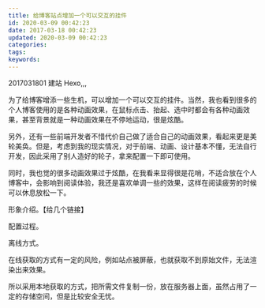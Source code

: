 ```yaml
---
title: 给博客站点增加一个可以交互的挂件
id: 2020-03-09 00:42:23
date: 2017-03-18 00:42:23
updated: 2020-03-09 00:42:23
categories:
tags:
keywords:
---
```




2017031801
建站
Hexo,,,

为了给博客增添一些生机，可以增加一个可以交互的挂件。当然，我也看到很多的个人博客使用的是各种动画效果，在鼠标点击、抬起、选中时都会有各种动画效果，甚至背景就是一种动画效果在不停地运动，很是炫酷。

另外，还有一些前端开发者不惜代价自己做了适合自己的动画效果，看起来更是美轮美奂。但是，考虑到我的现实情况，对于前端、动画、设计基本不懂，无法自行开发，因此采用了别人造好的轮子，拿来配置一下即可使用。

同时，我也觉的很多动画效果过于炫酷，在我看来显得很是花哨，不适合放在个人博客中，会影响到阅读体验，我还是喜欢单调一些的效果，这样在阅读疲劳的时候可以休息放松一下。


<!-- more -->



形象介绍。【给几个链接】



配置过程。



离线方式。

在线获取的方式有一定的风险，例如站点被屏蔽，也就获取不到原始文件，无法渲染出来效果。

所以采用本地获取的方式，把所需文件复制一份，放在服务器上面，虽然占用了一定的存储空间，但是比较安全无忧。




